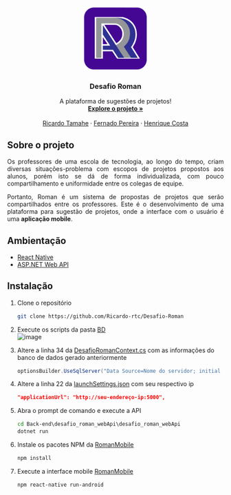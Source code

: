 <!-- LOGO DO PROJETO -->
<br />
<div align="center">
  <img src="Layout/Logo-removebg.png" alt="Logo" width="150" height="150">

  <h3 align="center">Desafio Roman</h3>

  <p align="center">
    A plataforma de sugestões de projetos!
    <br />
    <a href="https://github.com/othneildrew/Best-README-Template"><strong>Explore o projeto »</strong></a>
    <br />
    <br />
    <a href="https://github.com/Ricardo-rtc">Ricardo Tamahe</a>
    ·
    <a href="https://github.com/fernandopereira25608">Fernado Pereira</a>
    ·
    <a href="https://github.com/hinriqui">Henrique Costa</a>
  </p>
</div>


<!-- SOBRE O PROJETO -->
## Sobre o projeto
<p align="justify">Os professores de uma escola de tecnologia, ao longo do tempo, criam diversas situações-problema com escopos de projetos propostos aos alunos, porém isto se dá de forma individualizada, com pouco compartilhamento e uniformidade entre os colegas de equipe.</p>
<p align="justify">Portanto, Roman é um sistema de propostas de projetos que serão compartilhados entre os professores. Este é o desenvolvimento de uma plataforma para sugestão de projetos, onde a interface com o usuário é uma <strong>aplicação mobile</strong>.</p>

## Ambientação

* [React Native](https://reactjs.org/)
* [ASP.NET Web API](https://dotnet.microsoft.com/apps/aspnet/apis)

## Instalação

1. Clone o repositório
   ```sh
   git clone https://github.com/Ricardo-rtc/Desafio-Roman
   ```

2. Execute os scripts da pasta [BD](https://github.com/Ricardo-rtc/Desafio-Roman/tree/main/BD)\
   ![image](https://user-images.githubusercontent.com/82384571/144037481-dbbd3607-aa7d-4186-9254-e566987a7c2c.png)

   
3. Altere a linha 34 da [DesafioRomanContext.cs](https://github.com/Ricardo-rtc/Desafio-Roman/blob/main/Back-end/desafio_roman_webApi/desafio_roman_webApi/Contexts/DesafioRomanContext.cs) com as informações do banco de dados gerado anteriormente
   ```cs
   optionsBuilder.UseSqlServer("Data Source=Nome do servidor; initial catalog=Nome do catálogo; user Id=Logon de autenticação; pwd=Senha de autenticação;");
   ```
   
4. Altere a linha 22 da [launchSettings.json](https://github.com/Ricardo-rtc/Desafio-Roman/blob/main/Back-end/desafio_roman_webApi/desafio_roman_webApi/Properties/launchSettings.json) com seu respectivo ip
   ```json
   "applicationUrl": "http://seu-endereço-ip:5000",
   ```

5. Abra o prompt de comando e execute a API
   ```cmd
   cd Back-end\desafio_roman_webApi\desafio_roman_webApi
   dotnet run
   ```
   
6. Instale os pacotes NPM da [RomanMobile](https://github.com/Ricardo-rtc/Desafio-Roman/tree/main/RomanMobile)
   ```sh
   npm install
   ```
   
7. Execute a interface mobile [RomanMobile](https://github.com/Ricardo-rtc/Desafio-Roman/tree/main/RomanMobile)
   ```sh
   npm react-native run-android
   ```
    
    
